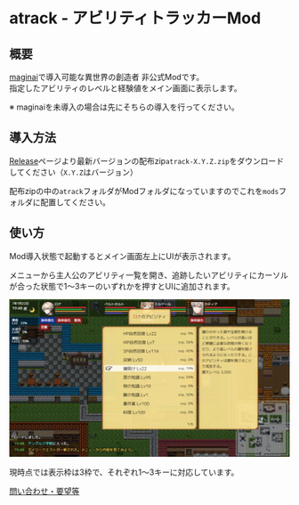 # atrack - アビリティトラッカーMod 
## 概要
[maginai](https://github.com/Spoonail-Iroiro/maginai)で導入可能な異世界の創造者 非公式Modです。  
指定したアビリティのレベルと経験値をメイン画面に表示します。

※ maginaiを未導入の場合は先にそちらの導入を行ってください。

## 導入方法
[Release](https://github.com/Spoonail-Iroiro/maginai-atrack/releases)ページより最新バージョンの配布zip`atrack-X.Y.Z.zip`をダウンロードしてください（`X.Y.Z`はバージョン）  

配布zipの中の`atrack`フォルダがModフォルダになっていますのでこれを`mods`フォルダに配置してください。  

## 使い方
Mod導入状態で起動するとメイン画面左上にUIが表示されます。

メニューから主人公のアビリティ一覧を開き、追跡したいアビリティにカーソルが合った状態で1〜3キーのいずれかを押すとUIに追加されます。

![atrack-ss](docassets/atrack-ss.png)

現時点では表示枠は3枠で、それぞれ1〜3キーに対応しています。

[問い合わせ・要望等](https://github.com/Spoonail-Iroiro/maginai-plustalk/blob/master/USAGE.md#%E3%81%9D%E3%82%8C%E3%81%A7%E3%82%82%E3%81%86%E3%81%BE%E3%81%8F%E3%81%84%E3%81%8B%E3%81%AA%E3%81%84%E3%81%A8%E3%81%8D%E3%81%AF)

